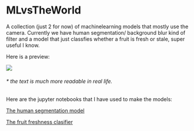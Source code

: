 # MLvsTheWorld
A collection (just 2 for now) of machinelearning models that mostly use the camera. Currently we have human segmentation/ background blur kind of filter and a model that just classfies whether a fruit is fresh or stale, super useful I know.

Here is a preview:

![](MLvsTheWorld.gif)

###### \* the text is much more readable in real life.

Here are the jupyter notebooks that I have used to make the models:

[The human segmentation model](HumanSegmentation.ipynb)

[The fruit freshness clasifier](FreshnessClassifier.ipynb)
